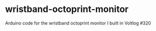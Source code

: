 # wristband-octoprint-monitor
Arduino code for the wristband octoprint monitor I built in Voltlog #320
